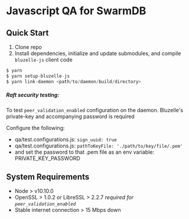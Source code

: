 # Javascript QA for SwarmDB

## Quick Start

1. Clone repo
2. Install dependencies, initialize and update submodules, and compile `bluzelle-js` client code
```javascript
$ yarn
$ yarn setup-bluzelle-js
$ yarn link-daemon <path/to/daemon/build/directory>
```

##### Raft security testing:
To test `peer_validation_enabled` configuration on the daemon. Bluzelle's private-key and accompanying password is required 

Configure the following:
* qa/test.configurations.js: `sign_uuid: true`
* qa/test.configurations.js: `pathToKeyFile: './path/to/key/file/.pem'` 
* and set the password to that .pem file as an env variable: PRIVATE_KEY_PASSWORD

## System Requirements
- Node > v10.10.0
- OpenSSL > 1.0.2 or LibreSSL > 2.2.7 *required for `peer_validation_enabled`*
- Stable internet connection > 15 Mbps down
